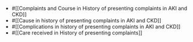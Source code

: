 - #[[Complaints and Course in History of presenting complaints in AKI and CKD]]
- #[[Cause in history of presenting complaints in AKI and CKD]]
- #[[Complications in history of presenting complaints in AKI and CKD]]
- #[[Care received in History of presenting complaints]]
